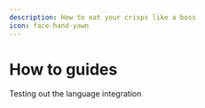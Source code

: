 ```yaml
---
description: How to eat your crisps like a boss
icon: face-hand-yawn
---
```


# How to guides

Testing out the language integration
